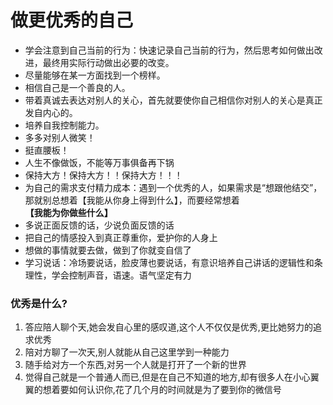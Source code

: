 # 做更优秀的自己
- 学会注意到自己当前的行为：快速记录自己当前的行为，然后思考如何做出改进，最终用实际行动做出必要的改变。
- 尽量能够在某一方面找到一个榜样。
- 相信自己是一个善良的人。
- 带着真诚去表达对别人的关心，首先就要使你自己相信你对别人的关心是真正发自内心的。
- 培养自我控制能力。
- 多多对别人微笑！
- 挺直腰板！
- 人生不像做饭，不能等万事俱备再下锅
- 保持大方！保持大方！！保持大方！！！
- 为自己的需求支付精力成本：遇到一个优秀的人，如果需求是“想跟他结交”，那就别总想着【我能从你身上得到什么】，而要经常想着 **【我能为你做些什么】**
- 多说正面反馈的话，少说负面反馈的话
- 把自己的情感投入到真正尊重你，爱护你的人身上
- 想做的事情就要去做，做到了你就变自信了
- 学习说话：冷场要说话，脸皮薄也要说话，有意识培养自己讲话的逻辑性和条理性，学会控制声音，语速。语气坚定有力
### 优秀是什么?
1. 答应陪人聊个天,她会发自心里的感叹道,这个人不仅仅是优秀,更比她努力的追求优秀
2. 陪对方聊了一次天,别人就能从自己这里学到一种能力
3. 随手给对方一个东西,对另一个人就是打开了一个新的世界
4. 觉得自己就是一个普通人而已,但是在自己不知道的地方,却有很多人在小心翼翼的想着要如何认识你,花了几个月的时间就是为了要到你的微信号

